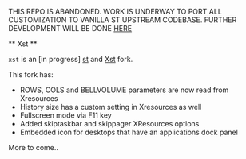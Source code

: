 ﻿
THIS REPO IS ABANDONED. 
WORK IS UNDERWAY TO PORT ALL CUSTOMIZATION TO VANILLA ST UPSTREAM CODEBASE. FURTHER DEVELOPMENT WILL BE DONE [HERE](https://github.com/mcaimi/st)

** Xst **

`xst` is an [in progress] [st](http://st.suckless.org) and [Xst](https://github.com/neeasade/Xst) fork.

This fork has:
- ROWS, COLS and BELLVOLUME parameters are now read from Xresources
- History size has a custom setting in Xresources as well
- Fullscreen mode via F11 key
- Added skiptaskbar and skippager XResources options
- Embedded icon for desktops that have an applications dock panel

More to come..


